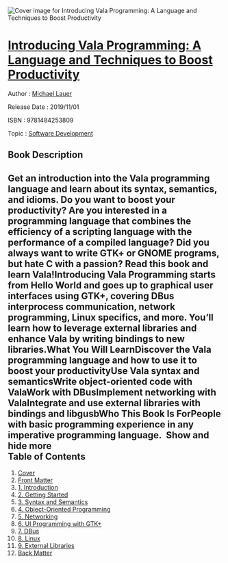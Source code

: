 ![Cover image for Introducing Vala Programming: A Language and Techniques to Boost Productivity](https://imgdetail.ebookreading.net/cover/cover/20200215/EB9781484253809.jpg)

[Introducing Vala Programming: A Language and Techniques to Boost Productivity](https://ebookreading.net/view/book/Introducing+Vala+Programming%3A+A+Language+and+Techniques+to+Boost+Productivity-EB9781484253809_1.html "Introducing Vala Programming: A Language and Techniques to Boost Productivity")
====================================================================================================================

Author : [Michael Lauer](https://ebookreading.net/search/author/Michael+Lauer)

Release Date : 2019/11/01

ISBN : 9781484253809

Topic : [Software Development](https://ebookreading.net/search/category/software-development)

Book Description
-----------------

 Get an introduction into the Vala programming language and learn about its syntax, semantics, and idioms. Do you want to boost your productivity? Are you interested in a programming language that combines the efficiency of a scripting language with the performance of a compiled language? Did you always want to write GTK+ or GNOME programs, but hate C with a passion? Read this book and learn Vala!Introducing Vala Programming starts from Hello World and goes up to graphical user interfaces using GTK+, covering DBus interprocess communication, network programming, Linux specifics, and more. You’ll learn how to leverage external libraries and enhance Vala by writing bindings to new libraries.What You Will LearnDiscover the Vala programming language and how to use it to boost your productivityUse Vala syntax and semanticsWrite object-oriented code with ValaWork with DBusImplement networking with ValaIntegrate and use external libraries with bindings and libgusbWho This Book Is ForPeople with basic programming experience in any imperative programming language.         Show and hide more                
Table of Contents
-----------------

1. [Cover](https://ebookreading.net/view/book/Introducing+Vala+Programming%3A+A+Language+and+Techniques+to+Boost+Productivity-EB9781484253809_1.html)
1. [Front Matter](https://ebookreading.net/view/book/Introducing+Vala+Programming%3A+A+Language+and+Techniques+to+Boost+Productivity-EB9781484253809_2.html)
1. [1. Introduction](https://ebookreading.net/view/book/Introducing+Vala+Programming%3A+A+Language+and+Techniques+to+Boost+Productivity-EB9781484253809_3.html)
1. [2. Getting Started](https://ebookreading.net/view/book/Introducing+Vala+Programming%3A+A+Language+and+Techniques+to+Boost+Productivity-EB9781484253809_4.html)
1. [3. Syntax and Semantics](https://ebookreading.net/view/book/Introducing+Vala+Programming%3A+A+Language+and+Techniques+to+Boost+Productivity-EB9781484253809_5.html)
1. [4. Object-Oriented Programming](https://ebookreading.net/view/book/Introducing+Vala+Programming%3A+A+Language+and+Techniques+to+Boost+Productivity-EB9781484253809_6.html)
1. [5. Networking](https://ebookreading.net/view/book/Introducing+Vala+Programming%3A+A+Language+and+Techniques+to+Boost+Productivity-EB9781484253809_7.html)
1. [6. UI Programming with GTK+](https://ebookreading.net/view/book/Introducing+Vala+Programming%3A+A+Language+and+Techniques+to+Boost+Productivity-EB9781484253809_8.html)
1. [7. DBus](https://ebookreading.net/view/book/Introducing+Vala+Programming%3A+A+Language+and+Techniques+to+Boost+Productivity-EB9781484253809_9.html)
1. [8. Linux](https://ebookreading.net/view/book/Introducing+Vala+Programming%3A+A+Language+and+Techniques+to+Boost+Productivity-EB9781484253809_10.html)
1. [9. External Libraries](https://ebookreading.net/view/book/Introducing+Vala+Programming%3A+A+Language+and+Techniques+to+Boost+Productivity-EB9781484253809_11.html)
1. [Back Matter](https://ebookreading.net/view/book/Introducing+Vala+Programming%3A+A+Language+and+Techniques+to+Boost+Productivity-EB9781484253809_12.html)
